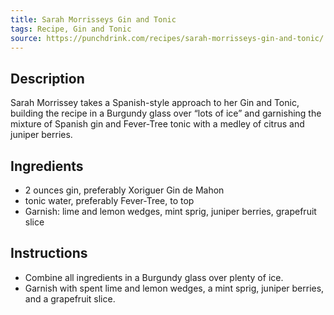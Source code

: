 ```yaml
---
title: Sarah Morrisseys Gin and Tonic
tags: Recipe, Gin and Tonic
source: https://punchdrink.com/recipes/sarah-morrisseys-gin-and-tonic/
---
```

## Description
Sarah Morrissey takes a Spanish-style approach to her Gin and Tonic, building the recipe in a Burgundy glass over “lots of ice” and garnishing the mixture of Spanish gin and Fever-Tree tonic with a medley of citrus and juniper berries.
## Ingredients
- 2 ounces gin, preferably Xoriguer Gin de Mahon
- tonic water, preferably Fever-Tree, to top
- Garnish: lime and lemon wedges, mint sprig, juniper berries, grapefruit slice
## Instructions
- Combine all ingredients in a Burgundy glass over plenty of ice.
- Garnish with spent lime and lemon wedges, a mint sprig, juniper berries, and a grapefruit slice.

